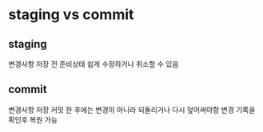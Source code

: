 # staging vs commit

## staging
변경사항 저장 전 준비상태
쉽게 수정하거나 취소할 수 있음

## commit
변경사항 저장
커밋 한 후에는 변경이 아니라 되돌리거나 다시 덮어써야함
변경 기록을 확인후 복원 가능